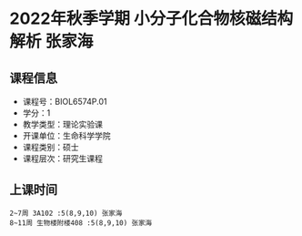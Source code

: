 # 2022年秋季学期 小分子化合物核磁结构解析 张家海






## 课程信息

- 课程号：BIOL6574P.01
- 学分：1
- 教学类型：理论实验课
- 开课单位：生命科学学院
- 课程类别：硕士
- 课程层次：研究生课程

## 上课时间

```
2~7周 3A102 :5(8,9,10) 张家海
8~11周 生物楼附楼408 :5(8,9,10) 张家海
```

